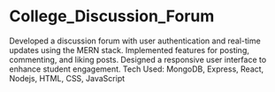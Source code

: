 ﻿# College_Discussion_Forum
Developed a discussion forum with user authentication and real-time updates using the MERN stack. Implemented features for posting, commenting, and liking posts. Designed a responsive user interface to enhance student engagement.
Tech Used: MongoDB, Express, React, Nodejs, HTML, CSS, JavaScript

